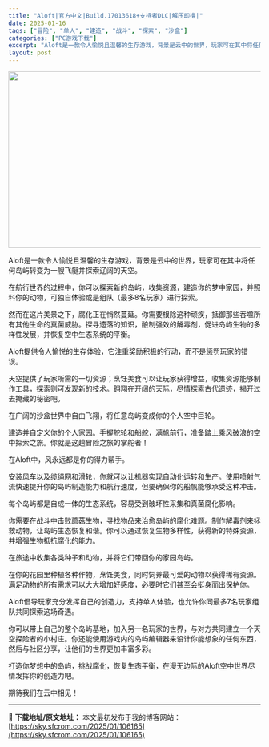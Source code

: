 ```yaml
---
title: "Aloft|官方中文|Build.17013618+支持者DLC|解压即撸|"
date: 2025-01-16
tags: ["冒险", "单人", "建造", "战斗", "探索", "沙盒"]
categories: ["PC游戏下载"]
excerpt: "Aloft是一款令人愉悦且温馨的生存游戏，背景是云中的世界，玩家可在其中将任何岛屿转变为一艘飞艇并探索辽阔的天空。 在航行世界的过程中，你可以探索新的岛屿，收集资源，建造你的梦中家园，并照料你的动物，可独自体验或是组队（最多8名玩家）进行探索。 然而在这片美景之下，腐化正在悄然蔓延。你需要根除这种顽&hellip;"
layout: post
---
```


<img class="aligncenter size-full wp-image-106145" src="https://sky.sfcrom.com/wp-content/uploads/2025/01/2025011615060398.webp" alt="" width="616" height="353" />

Aloft是一款令人愉悦且温馨的生存游戏，背景是云中的世界，玩家可在其中将任何岛屿转变为一艘飞艇并探索辽阔的天空。

在航行世界的过程中，你可以探索新的岛屿，收集资源，建造你的梦中家园，并照料你的动物，可独自体验或是组队（最多8名玩家）进行探索。

然而在这片美景之下，腐化正在悄然蔓延。你需要根除这种顽疾，抵御那些吞噬所有其他生命的真菌威胁。探寻遗落的知识，酿制强效的解毒剂，促进岛屿生物的多样性发展，并恢复空中生态系统的平衡。

Aloft提供令人愉悦的生存体验，它注重奖励积极的行动，而不是惩罚玩家的错误。

天空提供了玩家所需的一切资源；烹饪美食可以让玩家获得增益，收集资源能够制作工具，探索则可发现新的技术。翱翔在开阔的天际，尽情探索古代遗迹，揭开过去掩藏的秘密吧。

在广阔的沙盒世界中自由飞翔，将任意岛屿变成你的个人空中巨轮。

建造并自定义你的个人家园。手握舵轮和船舵，满帆前行，准备踏上乘风破浪的空中探索之旅。你就是这趟冒险之旅的掌舵者！

在Aloft中，风永远都是你的得力帮手。

安装风车以及缆绳网和滑轮，你就可以让机器实现自动化运转和生产。使用喷射气流快速提升你的岛屿制造能力和航行速度，但要确保你的船帆能够承受这种冲击。

每个岛屿都是自成一体的生态系统，容易受到破坏性采集和真菌腐化影响。

你需要在战斗中击败蘑菇生物，寻找物品来治愈岛屿的腐化难题。制作解毒剂来拯救动物，让岛屿生态恢复和谐。你可以通过恢复生物多样性，获得新的特殊资源，并增强生物抵抗腐化的能力。

在旅途中收集各类种子和动物，并将它们带回你的家园岛屿。

在你的花园里种植各种作物，烹饪美食，同时饲养最可爱的动物以获得稀有资源。满足动物的所有需求可以大大增加好感度，必要时它们甚至会挺身而出保护你。

Aloft倡导玩家充分发挥自己的创造力，支持单人体验，也允许你同最多7名玩家组队共同探索这场奇遇。

你可以带上自己的整个岛屿基地，加入另一名玩家的世界，与对方共同建立一个天空探险者的小村庄。你还能使用游戏内的岛屿编辑器来设计你能想象的任何东西，然后与社区分享，让他们的世界更加丰富多彩。

打造你梦想中的岛屿，挑战腐化，恢复生态平衡，在漫无边际的Aloft空中世界尽情发挥你的创造力吧。

期待我们在云中相见！

---
📖 **下载地址/原文地址：** 本文最初发布于我的博客网站：[https://sky.sfcrom.com/2025/01/106165](https://sky.sfcrom.com/2025/01/106165)
